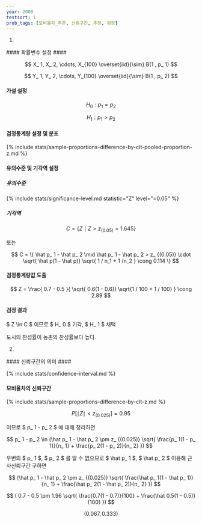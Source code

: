 ```yaml
---
year: 2008
testsort: i
prob_tags: [모비율차_추론, 신뢰구간, 추정, 검정]
---
```

1)

<div>
#### 확률변수 설정 ####

$$ X_ 1, X_ 2, \cdots, X_{100} \overset{iid}{\sim} B(1 , p_ 1) $$

$$ Y_ 1, Y_ 2, \cdots, Y_{100} \overset{iid}{\sim} B(1 , p_ 2) $$

#### 가설 설정 ####

$$ H_0 : p_ 1 = p_ 2 $$

$$ H_1 : p_ 1 > p_ 2 $$

#### 검정통계량 설정 및 분포 ####

{% include stats/sample-proportions-difference-by-clt-pooled-proportion-z.md %}

#### 유의수준 및 기각역 설정 ####

##### 유의수준 #####

{% include stats/significance-level.md statistic="Z" level="=0.05" %}

##### 기각역 #####

$$ C = \{ Z \mid Z > z_ {(0.05)} = 1.645 \} $$

또는

$$ C = \{ \hat p_ 1 - \hat p_ 2 \mid \hat p_ 1 - \hat p_ 2 > z_ {(0.05)} \cdot \sqrt{ \hat p(1 - \hat p)} \sqrt{ 1 / n_1 + 1 /n_2 } \cong 0.114 \} $$

#### 검정통계량값 도출 ####

$$ Z = \frac{ 0.7 - 0.5 }{ \sqrt{ 0.6(1 - 0.6)} \sqrt{1 / 100 + 1 / 100} } \cong 2.89 $$

#### 검정 결과 ####

$ Z \in C $ 이므로 $ H_ 0 $ 기각, $ H_ 1 $ 채택

도시의 찬성률이 농촌의 찬성률보다 높다.

</div>

2)

<div>
#### 신뢰구간의 의미 ####

{% include stats/confidence-interval.md %}

#### 모비율차의 신뢰구간 ####

{% include stats/sample-proportions-difference-by-clt-z.md %}

$$ P[ \mid Z \mid < z_ {(0.025)} ] = 0.95 $$

이므로 $ p_ 1 - p_ 2 $ 에 대해 정리하면

$$ p_ 1 - p_ 2 \in (\hat p_ 1 - \hat p_ 2 \pm z_ {(0.025)} \sqrt{ \frac{p_ 1(1 - p_ 1)}{n_ 1} + \frac{p_ 2(1 - p_ 2)}{n_ 2} }) $$

우변의 $ p_ 1 $, $ p_ 2 $ 를 알 수 없으므로 $ \hat p_ 1 $, $ \hat p_ 2 $ 이용해 근사신뢰구간 구하면

$$ (\hat p_ 1 - \hat p_ 2 \pm z_ {(0.025)} \sqrt{ \frac{\hat p_ 1(1 - \hat p_ 1)}{n_ 1} + \frac{\hat p_ 2(1 - \hat p_ 2)}{n_ 2} }) $$

$$ ( 0.7 - 0.5 \pm 1.96 \sqrt{ \frac{0.7(1 - 0.7)}{100} + \frac{\hat 0.5(1 - 0.5)}{100} }) $$

$$ ( 0.067, 0.333) $$

</div>